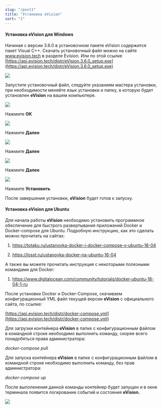 ```yaml
---
slug: "/post1"
title: "Установка eVision"
sort: "1"
---
```


#### Установка eVision для Windows

Начиная с версии 3.6.0 в установочном пакете eVision содержится пакет Visual C++. Скачать установочный файл можно на сайте www.evision.tech в разделе Evision. Или по этой ссылке [https://api.evision.tech/distr/eVision.3.6.0_setup.exe](https://api.evision.tech/distr/eVision.3.6.0_setup.exe)  

![](images/Screenshot_2.png)

Запустите установочный файл, следуйте указаниям мастера установки, при необходимости меняйте язык установки и папку, в которую будет установлен **eVision** на вашем компьютере. 

![](images/Screenshot_3.png)

Нажмите **ОК**

![](images/Screenshot_4.png)

Нажмите **Далее**

![](images/Screenshot_5.png)

Нажмите **Далее**

![](images/Screenshot_6.png)

Нажмите **Далее**

![](images/Screenshot_7.png)

Нажмите **Установить**

После завершения установки, **eVision** будет готов к запуску.

#### Установка eVision для Ubuntu

Для начала работы **eVision** необходимо установить программное обеспечение для быстрого развертывания приложений Docker и Docker-compose для Ubuntu. Подробную инструкцию, как это сделать можно прочитать на сайтах:

1. <https://totaku.ru/ustanovka-docker-i-docker-compose-v-ubuntu-18-04>

2. <https://losst.ru/ustanovka-docker-na-ubuntu-16-04>

А также вы можете прочитать инструкция с некоторыми полезными командами для Docker:

1. <https://www.digitalocean.com/community/tutorials/docker-ubuntu-18-04-1-ru>

После установки Docker и Docker-Compose, скачиваем конфигурационный YML файл текущей версии **eVision** с официального сайта, по ссылке: 

[https://api.evision.tech/distr/docker-compose.yml](https://api.evision.tech/distr/docker-compose.yml)

Для загрузки контейнера **eVision** в папке с конфигурационным файлом в командной строке необходимо выполнить команду, скорее всего понадобяться права администратора:

*docker-compose pull*

Для запуска контейнера **eVision** в папке с конфигурационным файлом в командной строке необходимо выполнить команду, без прав администратора:

*docker-compose up*

После выполенения данной команды контейнер будет запущен и в окне терминала появится логирование событий и состояния **eVision.**

![](images/Screenshot_8.png)